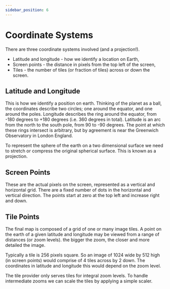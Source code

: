 ```yaml
---
sidebar_position: 6
---
```


# Coordinate Systems

There are three coordinate systems involved (and a projection!).

* Latitude and longitude - how we identify a location on Earth,
* Screen points - the distance in pixels from the top left of the screen,
* Tiles - the number of tiles (or fraction of tiles) across or down the screen.

## Latitude and Longitude

This is how we identify a position on earth. Thinking of the planet as a ball,
the coordinates describe two circles; one around the equator, and one around the poles. Longitude describes the ring around the equator, from -180 degrees to +180 degrees (i.e. 360 degrees in total). Latitude is an arc from the north to the south pole, from 90 to -90 degrees. The point at which these rings intersect is arbitrary, but by agreement is near the
Greenwich Observatory in London England.

To represent the sphere of the earth on a two dimensional surface
we need to stretch or compress the original spherical surface. This is
known as a projection.

## Screen Points

These are the actual pixels on the screen, represented as a vertical and
horizontal grid. There are a fixed number of dots in the horizontal and vertical direction.
The points start at zero at the top left and increase right and down.

## Tile Points

The final map is composed of a grid of one or many image tiles. A point on
the earth of a given latitude and longitude may be viewed from a range of
distances (or zoom levels). the bigger the zoom, the closer and more detailed the image.

Typically a tile is 256 pixels square. So an image of 1024 wide by 512 high
(in screen points) would comprise of 4 tiles across by 2 down.
The coordinates in latitude and longitude this would depend on
the zoom level.

The tile provider only serves tiles for integral zoom levels. To handle
intermediate zooms we can scale the tiles by applying a simple scaler.
